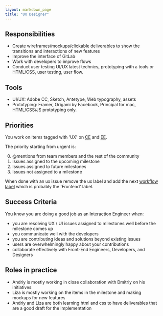 ```yaml
---
layout: markdown_page
title: "UX Designer"
---
```


## Responsibilities

* Create wireframes/mockups/clickable deliverables to show the transitions and interactions of new features
* Improve the interface of GitLab
* Work with developers to improve flows
* Conduct user testing
UI/UX latest technics, prototyping with a tools or HTML/CSS, user testing, user flow.

## Tools

* UI/UX: Adobe CC, Sketch, Antetype, Web typography, assets
* Prototyping: Framer, Origami by Facebook, Principal for mac, HTML/CSS/JS prototyping only.

## Priorities

You work on items tagged with 'UX' on [CE](https://gitlab.com/gitlab-org/gitlab-ce/issues?label_name=ux) and [EE](https://gitlab.com/gitlab-org/gitlab-ce/issues?label_name=ux).

The priority starting from urgent is:

0. @mentions from team members and the rest of the community
1. Issues assigned to the upcoming milestone
2. Issues assigned to future milestones
3. Issues not assigned to a milestone

When done with an ux issue remove the ux label and add the next [workflow label](https://gitlab.com/gitlab-org/gitlab-ce/blob/master/PROCESS.md#workflow-labels) which is probably the 'Frontend' label.

## Success Criteria

You know you are doing a good job as an Interaction Engineer when:

* you are resolving UX / UI issues assigned to milestones well before the milestone comes up
* you communicate well with the developers
* you are contributing ideas and solutions beyond existing issues
* users are overwhelmingly happy about your contributions
* collaborate effectively with Front-End Engineers, Developers, and Designers

## Roles in practice

* Andriy is mostly working in close collaboration with Dmitriy on his initiatives
* Liza is mostly working on the items in the milestone and making mockups for new features
* Andriy and Liza are both learning html and css to have deliverables that are a good draft for the implementation